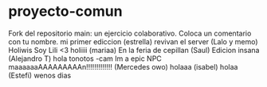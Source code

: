 # proyecto-comun
Fork del repositorio main: un ejercicio colaborativo.
Coloca un comentario con tu nombre.
mi primer ediccion (estrella) 
revivan el server (Lalo y memo)
Holiwis Soy Lili <3
holiiii (mariaa)
En la feria de cepillan (Saul)
Edicion insana (Alejandro T)
hola tonotos -cam
Im a epic NPC maaaaaaAAAAAAAAAn!!!!!!!!!!!!! (Mercedes owo)
holaaa (isabel)
holaa (Estefi)
wenos dias 
